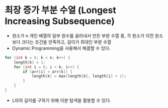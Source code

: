 # 최장 증가 부분 수열 (Longest Increasing Subsequence)
- 원소가 n 개인 배열의 일부 원수를 골라내서 만든 부분 수열 중, 각 원소가 이전 원소보다 크다는 조건을 만족하고, 길이가 최대인 부분 수열
- Dynamic Programming을 사용해서 해결할 수 있다.
```c
for (int k = 0; k < n; k++) {
    length[k] = 1;
    for (int i = 0; i < k; i++) {
        if (arr[i] < arr[k]) {
            length[k] = max(length[k], length[i] + 1);
        }
    }
}
```
- LIS의 길이를 구하기 위해 이분 탐색을 활용할 수 있다.
